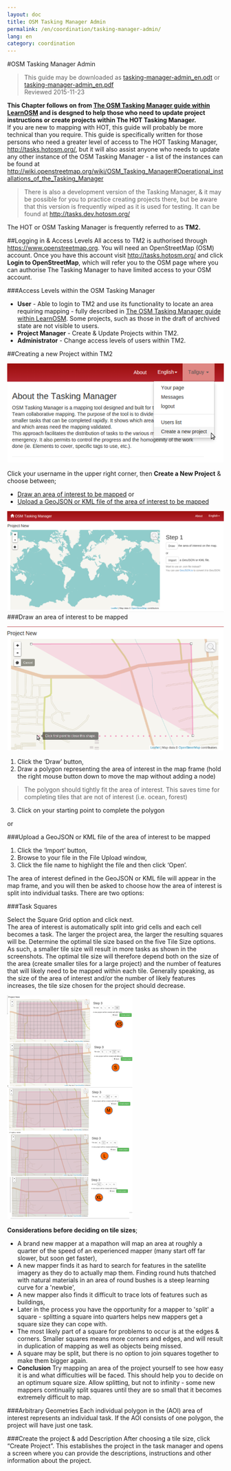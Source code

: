 ```yaml
---
layout: doc
title: OSM Tasking Manager Admin
permalink: /en/coordination/tasking-manager-admin/
lang: en
category: coordination
---
```


#OSM Tasking Manager Admin

> This guide may be downloaded as [tasking-manager-admin_en.odt](/files/tasking-manager-admin_en.odt) or [tasking-manager-admin_en.pdf](/files/tasking-manager-admin_en.pdf)  
> Reviewed 2015-11-23  

**This Chapter follows on from [The OSM Tasking Manager guide within LearnOSM](/en/coordination/tasking-manager/) and is desgned to help those who need to update project instructions or create projects within The HOT Tasking Manager.**  
If you are new to mapping with HOT, this guide will probably be more technical than you require. This guide is specifically written for those persons who need a greater level of access to The HOT Tasking Manager, <http://tasks.hotosm.org/>, but it will also assist anyone who needs to update any other instance of the OSM Tasking Manager - a list of the instances can be found at <http://wiki.openstreetmap.org/wiki/OSM_Tasking_Manager#Operational_installations_of_the_Tasking_Manager>

> There is also a development version of the Tasking Manager, & it may be possible for you to practice creating projects there, but be aware that this version is frequently wiped as it is used for testing. It can be found at <http://tasks.dev.hotosm.org/> 

The HOT or OSM Tasking Manager is frequently referred to as **TM2.**

##Logging in & Access Levels
All access to TM2 is authorised through <https://www.openstreetmap.org>. You will need an OpenStreetMap (OSM) account. Once you have this account visit <http://tasks.hotosm.org/> and click **Login to OpenStreetMap**, which will refer you to the OSM page where you can authorise The Tasking Manager to have limited access to your OSM account.

###Access Levels within the OSM Tasking Manager
-  **User** - Able to login to TM2 and use its functionality to locate an area requiring mapping - fully described in [The OSM Tasking Manager guide within LearnOSM](/en/coordination/tasking-manager/). Some projects, such as those in the draft of archived state are not visible to users.  
-  **Project Manager** - Create & Update Projects within TM2.  
-  **Administrator** - Change access levels of users within TM2.

##Creating a new Project within TM2 

![TM New][]

Click your username in the upper right corner, then **Create a New Project** & choose between;  

- [Draw an area of interest to be mapped](/en/coordination/tasking-manager-admin/#draw-an-area-of-interest-to-be-mapped) or  
- [Upload a GeoJSON or KML file of the area of interest to be mapped](/en/coordination/tasking-manager-admin/#upload-a-geojson-or-kml-file-of-the-area-of-interest-to-be-mapped)  

![TM Draw or Import][]
###Draw an area of interest to be mapped

![TM Draw][]

1. Click the ‘Draw’ button,
2. Draw a polygon representing the area of interest in the map frame (hold the right mouse button down to move the map without adding a node)
>The polygon should tightly fit the area of interest. This saves time for completing tiles that are not of interest (i.e. ocean, forest)  
3. Click on your starting point to complete the polygon  

or

###Upload a GeoJSON or KML file of the area of interest to be mapped  

1. Click the ‘Import’ button,  
2. Browse to your file in the File Upload window,  
3. Click the file name to highlight the file and then click ‘Open’.  

The area of interest defined in the GeoJSON or KML file will appear in the map frame, and you will then be asked to choose how the area of interest is split into individual tasks.  There are two options:  

###Task Squares

Select the Square Grid option and click next.  
The area of interest is automatically split into grid cells and each cell becomes a task. The larger the project area, the larger the resulting squares will be. Determine the optimal tile size based on the five Tile Size options. As such, a smaller tile size will result in more tasks as shown in the screenshots.  The optimal tile size will therefore depend both on the size of the area (create smaller tiles for a large project) and the number of features that will likely need to be mapped within each tile.  Generally speaking, as the size of the area of interest and/or the number of likely features increases, the tile size chosen for the project should decrease. 

![TM Tile Sizes][]

**Considerations before deciding on tile sizes**;  

-  A brand new mapper at a mapathon will map an area at roughly a quarter of the speed of an experienced mapper (many start off far slower, but soon get faster),  
-  A new mapper finds it as hard to search for features in the satellite imagery as they do to actually map them. Finding round huts thatched with natural materials in an area of round bushes is a steep learning curve for a 'newbie',  
-  A new mapper also finds it difficult to trace lots of features such as buildings,  
-  Later in the process you have the opportunity for a mapper to 'split' a square - splitting a square into quarters helps new mappers get a square size they can cope with.  
-  The most likely part of a square for problems to occur is at the edges & corners. Smaller squares means more corners and edges, and will result in duplication of mapping as well as objects being missed.  
-  A square may be split, but there is no option to join squares together to make them bigger again.  
-  **Conclusion** Try mapping an area of the project yourself to see how easy it is and what difficulties will be faced. This should help you to decide on an optimum square size. Allow splitting, but not to infinity - some new mappers continually split squares until they are so small that it becomes extremely difficult to map.  

###Arbitrary Geometries
Each individual polygon in the (AOI) area of interest represents an individual task.  If the AOI consists of one polygon, the project will have just one task.


###Create the project & add Description
After choosing a tile size, click “Create Project”.  This establishes the project in the task manager and opens a screen where you can provide the descriptions, instructions and other information about the project.  

<!--Hidden Text - Google discussion group on TM - https://groups.google.com/a/hotosm.org/forum/?utm_medium=email&utm_source=footer#!msg/tm-project-managers/5OVNGMBsQv0/01Wxw95cBwAJ 

Before Creating a Task
Should this task be a Missing Maps Task? 
Will the project have a direct field mapping component?
Is the project disaster related? 
If yes it should be a HOT project not Missing Maps. Contact the activation lead.
Is the project backed by one of the existing Missing Maps members?
Is the imagery high quality without clouds?
If no contact ARC to see if they can help get new imagery from US Department of State
Task Creation Process
To create a new project, you must be logged into the Tasking Manager - use your OpenStreetMap account username & password. Note that you must have certain permissions assigned to your OpenStreetMap account in order to create a new project in the Tasking Manager.  Open your Internet browser and go to tasks.hotosm.org. You will see a page like this:


Once you are logged in, click on your username in the upper right hand corner.
In the drop down menu, click “Create a New Project”.

There are two options for creating a project: 
Draw an area of interest to be mapped
Upload a GeoJSON or KML file of the area of interest to be mapped

Option 1 - Draw
Click the ‘Draw’ button
Draw a polygon representing the area of interest in the map frame (right click; keep the right click pressed to move the map without adding a node)
Note: the polygon should tightly fit the area of interest. This saves time for completing tiles that are not of interest (i.e. ocean, forest)

Double click to complete the polygon

Option 2 - Import GeoJSON or KML
Click the ‘Import’ button

Browse to your file in the File Upload window
Click the file name to highlight the file and then click ‘Open’.

The area of interest defined in the GeoJSON or KML file will appear in the map frame, and you will then be asked to choose how the area of interest is split into individual tasks.  There are two options:
Square Grid - AOI is automatically split into grid cells and each cell becomes a task.
Arbitrary Geometries - Each individual polygon in the AOI represents an individual task.  If the AOI consists of one polygon, the project will have just one task.
Note: this guide only covers the square grid option.

Select the Square Grid option and click next.
Determine the optimal tile size based on the five Tile Size options. Important: the size of tiles is relative, i.e. the same size level will be bigger on a large project than on a small one (“S” or “M” tiles are thus not always of the same size). Note that each polygon will become a single task.  As such, a smaller tile size will result in more tasks as shown in the screenshots below.  The optimal tile size will therefore depend both on the size of the area (create smaller tiles for a large project) and the number of features that will likely need to be mapped within each tile.  Generally speaking, as the size of the area of interest and/or the number of likely features increases, the tile size chosen for the project should decrease. The ideal size of a square is roughly 45 min - 1 hour of work. At larger mapathons or in denser cities smaller tasks (~20 min) are better.



After choosing a tile size, click “Create Project”.  This establishes the project in the task manager and opens a screen where you can provide the descriptions, instructions and other information about the project if needed.  
On the ‘Description’ tab:
set the Priority appropriately
name the project using the “Name of the Project” text box
If the task is specifically for the Missing Maps effort, use the following naming convention:  Missing Maps: <Location/Project Name>
provide a description in the ‘Description’ box.  Note: formatting in the Description box is based on ‘Markdown’.  Tips for using ‘Markdown’ can be found by clicking the ‘Markdown’ link below the Description box. Note: it is necessary to add a blank line between paragraphs to separate them.
If you are creating a task specifically for the Missing Maps project, include the following language as part of the description: ‘The Missing Maps project aims to map the most vulnerable places in the world (affected by humanitarian crises: disease epidemics, conflict, natural disasters, poverty, environmental crises). Building on HOT's disaster preparedness projects, the Missing Maps tasks facilitate pre-emptive mapping of priority countries to better facilitate disaster response, medical activities and resource allocation when crises occur.’



On the ‘Instructions’ tab:
list the features that need to be mapped in the “Entities to Map” box, e.g. buildings and primary roads.
in the ‘Changeset Comment’ box, enter the changeset comment that mappers should use when uploading the data they have mapped.  The comments should indicate various things about the project.  E.g., the comment ‘Bukama, #DRC #hotosm-project-1145 #MissingMaps #Bing’ indicates the location of the task, the project number, that the project is specifically for Missing Maps, and that Bing imagery is being used for the task.  Changeset comments will obviously vary by project, but should generally be used as a quick indicator/description of the project.
enter detailed instructions that the mappers need to follow in the “Detailed Instructions” box.  At a minimum, detailed instructions must indicate what features to map, how to tag the features, and the imagery source to be used in this project.  Other details should be included as appropriate.  Note: formatting in the Description box is based on ‘Markdown’.  Tips for using ‘Markdown’ can be found by clicking the ‘Markdown’ link below the “Detailed Instructions” box.
Add to the detailed instructions if there is any cloud coverage that might hamper the mapping of tiles. Request mappers to mention cloud coverage in the comment field, and mark the task as done.
If appropriate, enter additional information specific to tasks in the “Per Task Instructions (Optional)” box.  This will be used if anything needs specific needs to be done for individual tasks within the project.  


On both ‘Description’ and ‘Instructions’ tabs, you can translate the content by clicking on the language icon above the text boxes (en, fr, etc.). If no text is entered for language, the default language (English) will appear instead. You’ll notice that the different text boxes don’t switch languages at once when you select it on one, you’ll need to select the language you want to edit on each box individually.

The ‘Area’ tab is not yet functional.

The ‘Imagery’ tab can be used if an imagery source other than the standard OSM imagery sources in OSM needs to be used.  There are also various licensing options via the Required License dropdown if a special license is required for the alternate imagery source.

The “Priority Areas” tab is used to define priority areas for the task if necessary.  This is done by manually drawing the priority areas in the map frame.  Once saved these areas will be shown  as high priority on the map on the main project page.  Tools are also available on the ‘Priority Areas’ tab to edit or delete an existing high priority area.

If necessary, access to the new project can be limited to a certain group of users via the “Allowed Users” tab.  In order to limit access, first click in the check box next to “Private”.  Then enter the username of a user that should have access in the “Allowed Users” text entry box and click the “Add User” button.  Repeat for additional users that need access.  Note: In order for the user's name to be available to add to the Allowed Users - they first must visit the URL for your instance of OSMTM and Authorize access to their OpenStreetMap account. After they've done this, their username should be available for the administrator to add. 

The “Misc” tab provides options to add a due date and a JOSM preset.  The due date can be entered in the “Project due date” box and represents the date after which the project will automatically be archived.  Users can also load a JOSM preset XML file to assist with tagging if appropriate.  

After entering the description, instructions, and any necessary information on the other tabs, click on “Save the Modifications”, which will take you back to the main project page.  
  
Proofread the various tabs to ensure wording and formatting are correct.
If further editing is needed, click the ‘Edit’ link in the upper right hand corner of the page.  If the project is ready for mapping, click the ‘Publish’ link.
Once the project is published, it is available for mapping to anyone with an OSM account, unless a group of users was specified in the ‘Allowed Users’ tab, in which case only the allowed users would be able to work on it.  If necessary, edits can still be made to the project after publication by clicking on the ‘Edit’ link.

Out of date wiki entry - for update when this guide complete  http://wiki.openstreetmap.org/wiki/Tasking_manager_admin
- end of hidden text-->


[TM Tile Sizes]: /images/coordination/TM_tile_sizes.png
[TM New]: /images/coordination/TM_create_new.png
[TM Draw or Import]: /images/coordination/TM_draw_or_import.png
[TM Draw]: /images/coordination/TM_draw.png

